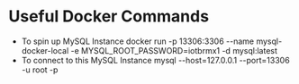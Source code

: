 # Useful Docker Commands
- To spin up MySQL Instance
docker run -p 13306:3306 --name mysql-docker-local -e MYSQL_ROOT_PASSWORD=iotbrmx1 -d mysql:latest
- To connect to this MySQL Instance
mysql --host=127.0.0.1 --port=13306 -u root -p
